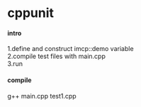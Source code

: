 # cppunit

#### intro
1.define and construct imcp::demo variable  
2.compile test files with main.cpp  
3.run  

#### compile
g++ main.cpp test1.cpp  
